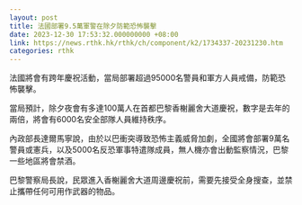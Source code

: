 ```yaml
---
layout: post
title: 法國部署9.5萬軍警在除夕防範恐怖襲擊
date: 2023-12-30 17:53:32.000000000 +08:00
link: https://news.rthk.hk/rthk/ch/component/k2/1734337-20231230.htm
categories: rthk
---
```


法國將會有跨年慶祝活動，當局部署超過95000名警員和軍方人員戒備，防範恐怖襲擊。

當局預計，除夕夜會有多達100萬人在首都巴黎香榭麗舍大道慶祝，數字是去年的兩倍，將會有6000名安全部隊人員維持秩序。

內政部長達爾馬寧說，由於以巴衝突導致恐怖主義威脅加劇，全國將會部署9萬名警員或憲兵，以及5000名反恐軍事特遣隊成員，無人機亦會出動監察情況，巴黎一些地區將會禁酒。

巴黎警察局長說，民眾進入香榭麗舍大道周邊慶祝前，需要先接受全身搜查，並禁止攜帶任何可用作武器的物品。
